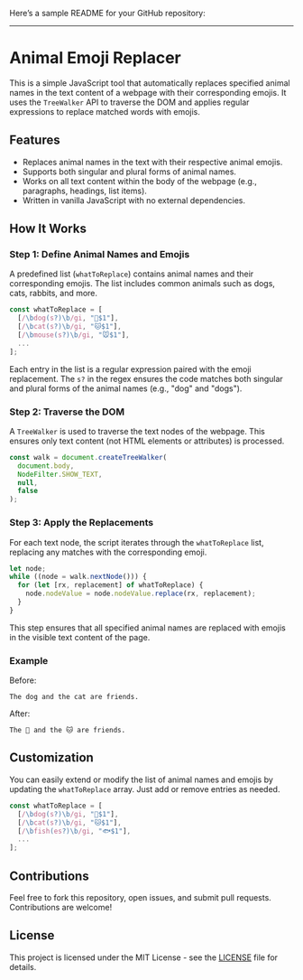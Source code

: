 Here’s a sample README for your GitHub repository:

---

# Animal Emoji Replacer

This is a simple JavaScript tool that automatically replaces specified animal names in the text content of a webpage with their corresponding emojis. It uses the `TreeWalker` API to traverse the DOM and applies regular expressions to replace matched words with emojis.

## Features

- Replaces animal names in the text with their respective animal emojis.
- Supports both singular and plural forms of animal names.
- Works on all text content within the body of the webpage (e.g., paragraphs, headings, list items).
- Written in vanilla JavaScript with no external dependencies.

## How It Works

### Step 1: Define Animal Names and Emojis

A predefined list (`whatToReplace`) contains animal names and their corresponding emojis. The list includes common animals such as dogs, cats, rabbits, and more.

```javascript
const whatToReplace = [
  [/\bdog(s?)\b/gi, "🐶$1"],
  [/\bcat(s?)\b/gi, "🐱$1"],
  [/\bmouse(s?)\b/gi, "🐭$1"],
  ...
];
```

Each entry in the list is a regular expression paired with the emoji replacement. The `s?` in the regex ensures the code matches both singular and plural forms of the animal names (e.g., "dog" and "dogs").

### Step 2: Traverse the DOM

A `TreeWalker` is used to traverse the text nodes of the webpage. This ensures only text content (not HTML elements or attributes) is processed.

```javascript
const walk = document.createTreeWalker(
  document.body,
  NodeFilter.SHOW_TEXT,
  null,
  false
);
```

### Step 3: Apply the Replacements

For each text node, the script iterates through the `whatToReplace` list, replacing any matches with the corresponding emoji.

```javascript
let node;
while ((node = walk.nextNode())) {
  for (let [rx, replacement] of whatToReplace) {
    node.nodeValue = node.nodeValue.replace(rx, replacement);
  }
}
```

This step ensures that all specified animal names are replaced with emojis in the visible text content of the page.

### Example

Before:

```
The dog and the cat are friends.
```

After:

```
The 🐶 and the 🐱 are friends.
```

## Customization

You can easily extend or modify the list of animal names and emojis by updating the `whatToReplace` array. Just add or remove entries as needed.

```javascript
const whatToReplace = [
  [/\bdog(s?)\b/gi, "🐶$1"],
  [/\bcat(s?)\b/gi, "🐱$1"],
  [/\bfish(es?)\b/gi, "🐟$1"],
  ...
];
```

## Contributions

Feel free to fork this repository, open issues, and submit pull requests. Contributions are welcome!

## License

This project is licensed under the MIT License - see the [LICENSE](LICENSE) file for details.
